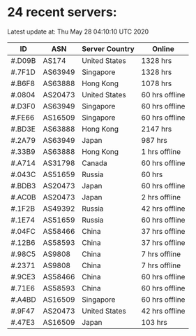 # 24 recent servers:

Latest update at: Thu May 28 04:10:10 UTC 2020

| ID | ASN | Server Country | Online |
| -- | --- | -------------- | ------ |
| #.D09B | AS174 | United States | 1328 hrs |
| #.7F1D | AS63949 | Singapore | 1328 hrs |
| #.B6F8 | AS63888 | Hong Kong | 1078 hrs |
| #.0804 | AS20473 | United States | 60 hrs offline |
| #.D3F0 | AS63949 | Singapore | 60 hrs offline |
| #.FE66 | AS16509 | Singapore | 60 hrs offline |
| #.BD3E | AS63888 | Hong Kong | 2147 hrs |
| #.2A79 | AS63949 | Japan | 987 hrs |
| #.33B9 | AS63888 | Hong Kong | 1 hrs offline |
| #.A714 | AS31798 | Canada | 60 hrs offline |
| #.043C | AS51659 | Russia | 60 hrs |
| #.BDB3 | AS20473 | Japan | 60 hrs offline |
| #.AC0B | AS20473 | Japan | 2 hrs offline |
| #.1F2B | AS49392 | Russia | 42 hrs offline |
| #.1E74 | AS51659 | Russia | 60 hrs offline |
| #.04FC | AS58466 | China | 37 hrs offline |
| #.12B6 | AS58593 | China | 37 hrs offline |
| #.98C5 | AS9808 | China | 7 hrs offline |
| #.2371 | AS9808 | China | 7 hrs offline |
| #.9CE3 | AS58466 | China | 60 hrs offline |
| #.71E6 | AS58593 | China | 60 hrs offline |
| #.A4BD | AS16509 | Singapore | 60 hrs offline |
| #.9F47 | AS20473 | United States | 42 hrs offline |
| #.47E3 | AS16509 | Japan | 103 hrs |

